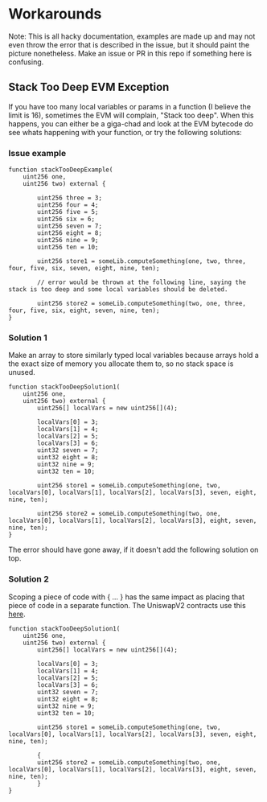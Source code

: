 # Workarounds

Note: This is all hacky documentation, examples are made up and may not even throw the error that is described in the issue, but it should paint the picture nonetheless. Make an issue or PR in this repo if something here is confusing. 

## Stack Too Deep EVM Exception
If you have too many local variables or params in a function (I believe the limit is 16), sometimes the EVM will complain, "Stack too deep". When this happens, you can either be a giga-chad and look at the EVM bytecode do see whats happening with your function, or try the following solutions: 

### Issue example

``` Solidity
function stackTooDeepExample(
    uint256 one, 
    uint256 two) external {

        uint256 three = 3;
        uint256 four = 4;
        uint256 five = 5;
        uint256 six = 6;
        uint256 seven = 7;
        uint256 eight = 8;
        uint256 nine = 9;
        uint256 ten = 10;

        uint256 store1 = someLib.computeSomething(one, two, three, four, five, six, seven, eight, nine, ten); 

        // error would be thrown at the following line, saying the stack is too deep and some local variables should be deleted.

        uint256 store2 = someLib.computeSomething(two, one, three, four, five, six, eight, seven, nine, ten); 
}
```

### Solution 1
Make an array to store similarly typed local variables because arrays hold a the exact size of memory you allocate them to, so no stack space is unused.

``` Solidity
function stackTooDeepSolution1(
    uint256 one, 
    uint256 two) external {
        uint256[] localVars = new uint256[](4);

        localVars[0] = 3; 
        localVars[1] = 4;
        localVars[2] = 5;
        localVars[3] = 6;
        uint32 seven = 7;
        uint32 eight = 8;
        uint32 nine = 9;
        uint32 ten = 10;

        uint256 store1 = someLib.computeSomething(one, two, localVars[0], localVars[1], localVars[2], localVars[3], seven, eight, nine, ten);
        
        uint256 store2 = someLib.computeSomething(two, one, localVars[0], localVars[1], localVars[2], localVars[3], eight, seven, nine, ten); 
}
```

The error should have gone away, if it doesn't add the following solution on top.

### Solution 2
Scoping a piece of code with { ... } has the same impact as placing that piece of code in a separate function. The UniswapV2 contracts use this [here](https://github.com/Uniswap/v2-core/blob/4dd59067c76dea4a0e8e4bfdda41877a6b16dedc/contracts/UniswapV2Pair.sol#L166).

``` Solidity
function stackTooDeepSolution1(
    uint256 one, 
    uint256 two) external {
        uint256[] localVars = new uint256[](4);

        localVars[0] = 3; 
        localVars[1] = 4;
        localVars[2] = 5;
        localVars[3] = 6;
        uint32 seven = 7;
        uint32 eight = 8;
        uint32 nine = 9;
        uint32 ten = 10;

        uint256 store1 = someLib.computeSomething(one, two, localVars[0], localVars[1], localVars[2], localVars[3], seven, eight, nine, ten); 

        {
        uint256 store2 = someLib.computeSomething(two, one, localVars[0], localVars[1], localVars[2], localVars[3], eight, seven, nine, ten);
        } 
}
```